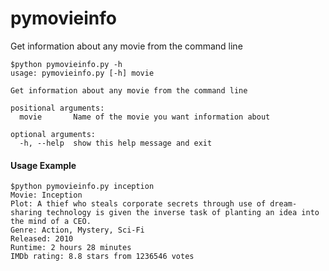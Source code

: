 # pymovieinfo
Get information about any movie from the command line

```
$python pymovieinfo.py -h
usage: pymovieinfo.py [-h] movie

Get information about any movie from the command line

positional arguments:
  movie       Name of the movie you want information about

optional arguments:
  -h, --help  show this help message and exit
```

#### Usage Example
```
$python pymovieinfo.py inception
Movie: Inception
Plot: A thief who steals corporate secrets through use of dream-sharing technology is given the inverse task of planting an idea into the mind of a CEO.
Genre: Action, Mystery, Sci-Fi
Released: 2010
Runtime: 2 hours 28 minutes
IMDb rating: 8.8 stars from 1236546 votes
```
